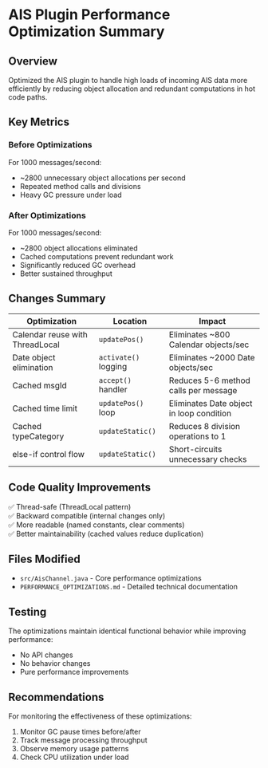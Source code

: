 # AIS Plugin Performance Optimization Summary

## Overview
Optimized the AIS plugin to handle high loads of incoming AIS data more efficiently by reducing object allocation and redundant computations in hot code paths.

## Key Metrics

### Before Optimizations
For 1000 messages/second:
- ~2800 unnecessary object allocations per second
- Repeated method calls and divisions
- Heavy GC pressure under load

### After Optimizations  
For 1000 messages/second:
- ~2800 object allocations eliminated
- Cached computations prevent redundant work
- Significantly reduced GC overhead
- Better sustained throughput

## Changes Summary

| Optimization | Location | Impact |
|-------------|----------|---------|
| Calendar reuse with ThreadLocal | `updatePos()` | Eliminates ~800 Calendar objects/sec |
| Date object elimination | `activate()` logging | Eliminates ~2000 Date objects/sec |
| Cached msgId | `accept()` handler | Reduces 5-6 method calls per message |
| Cached time limit | `updatePos()` loop | Eliminates Date object in loop condition |
| Cached typeCategory | `updateStatic()` | Reduces 8 division operations to 1 |
| else-if control flow | `updateStatic()` | Short-circuits unnecessary checks |

## Code Quality Improvements

✅ Thread-safe (ThreadLocal pattern)  
✅ Backward compatible (internal changes only)  
✅ More readable (named constants, clear comments)  
✅ Better maintainability (cached values reduce duplication)

## Files Modified

- `src/AisChannel.java` - Core performance optimizations
- `PERFORMANCE_OPTIMIZATIONS.md` - Detailed technical documentation

## Testing

The optimizations maintain identical functional behavior while improving performance:
- No API changes
- No behavior changes  
- Pure performance improvements

## Recommendations

For monitoring the effectiveness of these optimizations:
1. Monitor GC pause times before/after
2. Track message processing throughput
3. Observe memory usage patterns
4. Check CPU utilization under load
